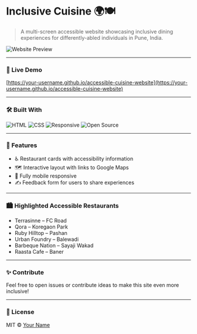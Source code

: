 # Inclusive Cuisine 🌍🍽️

> A multi-screen accessible website showcasing inclusive dining experiences for differently-abled individuals in Pune, India.

![Website Preview](images/preview.png)

---

### 🔗 Live Demo

[https://your-username.github.io/accessible-cuisine-website](https://your-username.github.io/accessible-cuisine-website)

---

### 🛠️ Built With

![HTML](https://img.shields.io/badge/Code-HTML5-orange?logo=html5)
![CSS](https://img.shields.io/badge/Style-CSS3-blue?logo=css3)
![Responsive](https://img.shields.io/badge/Design-Responsive-green?logo=responsive-design)
![Open Source](https://img.shields.io/badge/License-MIT-success?logo=open-source)

---

### 📄 Features

- ♿ Restaurant cards with accessibility information
- 🗺️ Interactive layout with links to Google Maps
- 📱 Fully mobile responsive
- ✍️ Feedback form for users to share experiences

---

### 🏙️ Highlighted Accessible Restaurants

- Terrasinne – FC Road
- Qora – Koregaon Park
- Ruby Hilltop – Pashan
- Urban Foundry – Balewadi
- Barbeque Nation – Sayaji Wakad
- Raasta Cafe – Baner

---

### ✨ Contribute

Feel free to open issues or contribute ideas to make this site even more inclusive!

---

### 📜 License

MIT © [Your Name](https://github.com/your-username)
